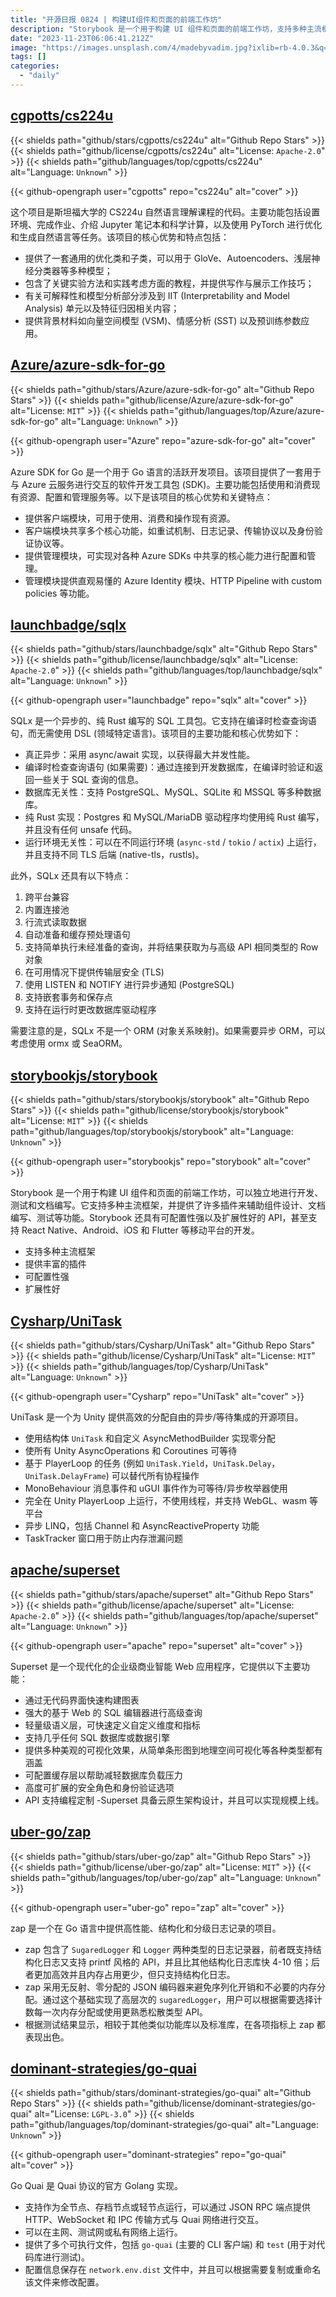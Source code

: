 ```yaml
---
title: "开源日报 0824 | 构建UI组件和页面的前端工作坊"
description: "Storybook 是一个用于构建 UI 组件和页面的前端工作坊，支持多种主流框架，提供丰富的插件，具有可配置性强和扩展性好的特点。"
date: "2023-11-23T06:06:41.212Z"
image: "https://images.unsplash.com/4/madebyvadim.jpg?ixlib=rb-4.0.3&q=85&fm=jpg&crop=entropy&cs=srgb"
tags: []
categories:
  - "daily"
---
```


## [cgpotts/cs224u](https://github.com/cgpotts/cs224u)

{{< shields path="github/stars/cgpotts/cs224u" alt="Github Repo Stars" >}} {{< shields path="github/license/cgpotts/cs224u" alt="License: `Apache-2.0`" >}} {{< shields path="github/languages/top/cgpotts/cs224u" alt="Language: `Unknown`" >}}

{{< github-opengraph user="cgpotts" repo="cs224u" alt="cover" >}}

这个项目是斯坦福大学的 CS224u 自然语言理解课程的代码。主要功能包括设置环境、完成作业、介绍 Jupyter 笔记本和科学计算，以及使用 PyTorch 进行优化和生成自然语言等任务。该项目的核心优势和特点包括：

- 提供了一套通用的优化类和子类，可以用于 GloVe、Autoencoders、浅层神经分类器等多种模型；
- 包含了关键实验方法和实践考虑方面的教程，并提供写作与展示工作技巧；
- 有关可解释性和模型分析部分涉及到 IIT (Interpretability and Model Analysis) 单元以及特征归因相关内容；
- 提供背景材料如向量空间模型 (VSM)、情感分析 (SST) 以及预训练参数应用。
  
## [Azure/azure-sdk-for-go](https://github.com/Azure/azure-sdk-for-go)

{{< shields path="github/stars/Azure/azure-sdk-for-go" alt="Github Repo Stars" >}} {{< shields path="github/license/Azure/azure-sdk-for-go" alt="License: `MIT`" >}} {{< shields path="github/languages/top/Azure/azure-sdk-for-go" alt="Language: `Unknown`" >}}

{{< github-opengraph user="Azure" repo="azure-sdk-for-go" alt="cover" >}}

Azure SDK for Go 是一个用于 Go 语言的活跃开发项目。该项目提供了一套用于与 Azure 云服务进行交互的软件开发工具包 (SDK)。主要功能包括使用和消费现有资源、配置和管理服务等。以下是该项目的核心优势和关键特点：

- 提供客户端模块，可用于使用、消费和操作现有资源。
- 客户端模块共享多个核心功能，如重试机制、日志记录、传输协议以及身份验证协议等。
- 提供管理模块，可实现对各种 Azure SDKs 中共享的核心能力进行配置和管理。
- 管理模块提供直观易懂的 Azure Identity 模块、HTTP Pipeline with custom policies 等功能。
  
## [launchbadge/sqlx](https://github.com/launchbadge/sqlx)

{{< shields path="github/stars/launchbadge/sqlx" alt="Github Repo Stars" >}} {{< shields path="github/license/launchbadge/sqlx" alt="License: `Apache-2.0`" >}} {{< shields path="github/languages/top/launchbadge/sqlx" alt="Language: `Unknown`" >}}

{{< github-opengraph user="launchbadge" repo="sqlx" alt="cover" >}}

SQLx 是一个异步的、纯 Rust 编写的 SQL 工具包。它支持在编译时检查查询语句，而无需使用 DSL (领域特定语言)。该项目的主要功能和核心优势如下：

- 真正异步：采用 async/await 实现，以获得最大并发性能。
- 编译时检查查询语句 (如果需要)：通过连接到开发数据库，在编译时验证和返回一些关于 SQL 查询的信息。
- 数据库无关性：支持 PostgreSQL、MySQL、SQLite 和 MSSQL 等多种数据库。
- 纯 Rust 实现：Postgres 和 MySQL/MariaDB 驱动程序均使用纯 Rust 编写，并且没有任何 unsafe 代码。
- 运行环境无关性：可以在不同运行环境 (`async-std` / `tokio` / `actix`) 上运行，并且支持不同 TLS 后端 (native-tls，rustls)。

此外，SQLx 还具有以下特点：

1. 跨平台兼容
2. 内置连接池
3. 行流式读取数据
4. 自动准备和缓存预处理语句
5. 支持简单执行未经准备的查询，并将结果获取为与高级 API 相同类型的 Row 对象
6. 在可用情况下提供传输层安全 (TLS)
7. 使用 LISTEN 和 NOTIFY 进行异步通知 (PostgreSQL)
8. 支持嵌套事务和保存点
9. 支持在运行时更改数据库驱动程序

需要注意的是，SQLx 不是一个 ORM (对象关系映射)。如果需要异步 ORM，可以考虑使用 ormx 或 SeaORM。
  
## [storybookjs/storybook](https://github.com/storybookjs/storybook)

{{< shields path="github/stars/storybookjs/storybook" alt="Github Repo Stars" >}} {{< shields path="github/license/storybookjs/storybook" alt="License: `MIT`" >}} {{< shields path="github/languages/top/storybookjs/storybook" alt="Language: `Unknown`" >}}

{{< github-opengraph user="storybookjs" repo="storybook" alt="cover" >}}

Storybook 是一个用于构建 UI 组件和页面的前端工作坊，可以独立地进行开发、测试和文档编写。它支持多种主流框架，并提供了许多插件来辅助组件设计、文档编写、测试等功能。Storybook 还具有可配置性强以及扩展性好的 API，甚至支持 React Native、Android、iOS 和 Flutter 等移动平台的开发。

- 支持多种主流框架
- 提供丰富的插件
- 可配置性强
- 扩展性好
  
## [Cysharp/UniTask](https://github.com/Cysharp/UniTask)

{{< shields path="github/stars/Cysharp/UniTask" alt="Github Repo Stars" >}} {{< shields path="github/license/Cysharp/UniTask" alt="License: `MIT`" >}} {{< shields path="github/languages/top/Cysharp/UniTask" alt="Language: `Unknown`" >}}

{{< github-opengraph user="Cysharp" repo="UniTask" alt="cover" >}}

UniTask 是一个为 Unity 提供高效的分配自由的异步/等待集成的开源项目。

- 使用结构体 `UniTask` 和自定义 AsyncMethodBuilder 实现零分配
- 使所有 Unity AsyncOperations 和 Coroutines 可等待
- 基于 PlayerLoop 的任务 (例如 `UniTask.Yield`，`UniTask.Delay`，`UniTask.DelayFrame`) 可以替代所有协程操作
- MonoBehaviour 消息事件和 uGUI 事件作为可等待/异步枚举器使用
- 完全在 Unity PlayerLoop 上运行，不使用线程，并支持 WebGL、wasm 等平台
- 异步 LINQ，包括 Channel 和 AsyncReactiveProperty 功能
- TaskTracker 窗口用于防止内存泄漏问题
  
## [apache/superset](https://github.com/apache/superset)

{{< shields path="github/stars/apache/superset" alt="Github Repo Stars" >}} {{< shields path="github/license/apache/superset" alt="License: `Apache-2.0`" >}} {{< shields path="github/languages/top/apache/superset" alt="Language: `Unknown`" >}}

{{< github-opengraph user="apache" repo="superset" alt="cover" >}}

Superset 是一个现代化的企业级商业智能 Web 应用程序，它提供以下主要功能：

- 通过无代码界面快速构建图表
- 强大的基于 Web 的 SQL 编辑器进行高级查询
- 轻量级语义层，可快速定义自定义维度和指标
- 支持几乎任何 SQL 数据库或数据引擎
- 提供多种美观的可视化效果，从简单条形图到地理空间可视化等各种类型都有涵盖
- 可配置缓存层以帮助减轻数据库负载压力
- 高度可扩展的安全角色和身份验证选项
- API 支持编程定制
-Superset 具备云原生架构设计，并且可以实现规模上线。
  
## [uber-go/zap](https://github.com/uber-go/zap)

{{< shields path="github/stars/uber-go/zap" alt="Github Repo Stars" >}} {{< shields path="github/license/uber-go/zap" alt="License: `MIT`" >}} {{< shields path="github/languages/top/uber-go/zap" alt="Language: `Unknown`" >}}

{{< github-opengraph user="uber-go" repo="zap" alt="cover" >}}

zap 是一个在 Go 语言中提供高性能、结构化和分级日志记录的项目。

- zap 包含了 `SugaredLogger` 和 `Logger` 两种类型的日志记录器，前者既支持结构化日志又支持 printf 风格的 API，并且比其他结构化日志库快 4-10 倍；后者更加高效并且内存占用更少，但只支持结构化日志。
- zap 采用无反射、零分配的 JSON 编码器来避免序列化开销和不必要的内存分配。通过这个基础实现了高层次的 `sugaredLogger`，用户可以根据需要选择计数每一次内存分配或使用更熟悉松散类型 API。
- 根据测试结果显示，相较于其他类似功能库以及标准库，在各项指标上 zap 都表现出色。
  
## [dominant-strategies/go-quai](https://github.com/dominant-strategies/go-quai)

{{< shields path="github/stars/dominant-strategies/go-quai" alt="Github Repo Stars" >}} {{< shields path="github/license/dominant-strategies/go-quai" alt="License: `LGPL-3.0`" >}} {{< shields path="github/languages/top/dominant-strategies/go-quai" alt="Language: `Unknown`" >}}

{{< github-opengraph user="dominant-strategies" repo="go-quai" alt="cover" >}}

Go Quai 是 Quai 协议的官方 Golang 实现。

- 支持作为全节点、存档节点或轻节点运行，可以通过 JSON RPC 端点提供 HTTP、WebSocket 和 IPC 传输方式与 Quai 网络进行交互。
- 可以在主网、测试网或私有网络上运行。
- 提供了多个可执行文件，包括 `go-quai` (主要的 CLI 客户端) 和 `test` (用于对代码库进行测试)。
- 配置信息保存在 `network.env.dist` 文件中，并且可以根据需要复制或重命名该文件来修改配置。
  